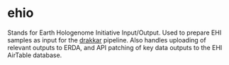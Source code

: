 # ehio
Stands for Earth Hologenome Initiative Input/Output. Used to prepare EHI samples as input for the [drakkar](https://github.com/alberdilab/drakkar) pipeline. Also handles uploading of relevant outputs to ERDA, and API patching of key data outputs to the EHI AirTable database.
